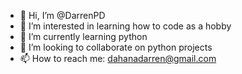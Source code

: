 - 👋 Hi, I’m @DarrenPD
- 👀 I’m interested in learning how to code as a hobby
- 🌱 I’m currently learning python
- 💞️ I’m looking to collaborate on python projects
- 📫 How to reach me: dahanadarren@gmail.com 

<!---
DarrenPD/DarrenPD is a ✨ special ✨ repository because its `README.md` (this file) appears on your GitHub profile.
You can click the Preview link to take a look at your changes.
--->
